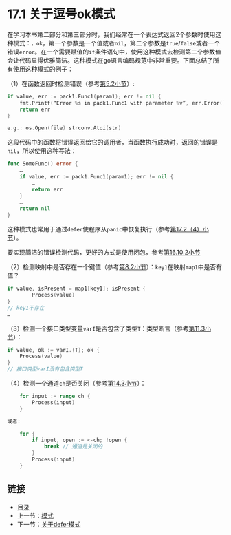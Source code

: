 # 17.1 关于逗号ok模式

在学习本书第二部分和第三部分时，我们经常在一个表达式返回2个参数时使用这种模式：`，ok`，第一个参数是一个值或者`nil`，第二个参数是`true`/`false`或者一个错误`error`。在一个需要赋值的`if`条件语句中，使用这种模式去检测第二个参数值会让代码显得优雅简洁。这种模式在go语言编码规范中非常重要。下面总结了所有使用这种模式的例子：

（1）在函数返回时检测错误（参考[第5.2小节](05.2.md)）:

```go
if value, err := pack1.Func1(param1); err != nil {
    fmt.Printf(“Error %s in pack1.Func1 with parameter %v”, err.Error(), param1)
    return err
}

e.g.: os.Open(file) strconv.Atoi(str)
```

这段代码中的函数将错误返回给它的调用者，当函数执行成功时，返回的错误是`nil`，所以使用这种写法：

```go
func SomeFunc() error {
    …
    if value, err := pack1.Func1(param1); err != nil {
        …
        return err
    }
    …
    return nil
}
```

这种模式也常用于通过`defer`使程序从`panic`中恢复执行（参考[第17.2（4）小节](17.2.md)）。

要实现简洁的错误检测代码，更好的方式是使用闭包，参考[第16.10.2小节](16.10.md)

（2）检测映射中是否存在一个键值（参考[第8.2小节](08.2.md)）：`key1`在映射`map1`中是否有值？

```go
if value, isPresent = map1[key1]; isPresent {
        Process(value)
}
// key1不存在
…
```

（3）检测一个接口类型变量`varI`是否包含了类型`T`：类型断言（参考[第11.3小节](11.3.md)）：

```go
if value, ok := varI.(T); ok {
    Process(value)
}
// 接口类型varI没有包含类型T
```

（4）检测一个通道`ch`是否关闭（参考[第14.3小节](14.3.md)）：

```go
    for input := range ch {
        Process(input)
    }

或者:

    for {
        if input, open := <-ch; !open {
            break // 通道是关闭的
        }
        Process(input)
    }
```

## 链接

- [目录](directory.md)
- 上一节：[模式](17.0.md)
- 下一节：[关于defer模式](17.2.md)
